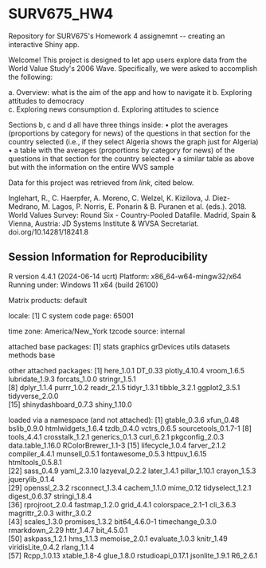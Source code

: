 # SURV675_HW4
Repository for SURV675's Homework 4 assignemnt -- creating an interactive Shiny app. 

Welcome! This project is designed to let app users explore data from the World Value Study's 2006 Wave. Specifically, we were asked to accomplish the following: 

  a. Overview: what is the aim of the app and how to navigate it 
  b. Exploring attitudes to democracy  
  c. Exploring news consumption 
  d. Exploring attitudes to science 
  
Sections b, c and d all have three things inside:
  • plot the averages (proportions by category for news) of the questions in that section for the country
    selected (i.e., if they select Algeria shows the graph just for Algeria)
  • a table with the averages (proportions by category for news) of the questions in that section for the
    country selected
  • a similar table as above but with the information on the entire WVS sample 
  
  




Data for this project was retrieved from *link*, cited below. 

Inglehart, R., C. Haerpfer, A. Moreno, C. Welzel, K. Kizilova, J. Diez-Medrano, M. Lagos, P. Norris, E. Ponarin & B. Puranen et al. (eds.). 2018. World Values Survey: Round Six - Country-Pooled Datafile. Madrid, Spain & Vienna, Austria: JD Systems Institute & WVSA Secretariat. doi.org/10.14281/18241.8


## Session Information for Reproducibility 

R version 4.4.1 (2024-06-14 ucrt)
Platform: x86_64-w64-mingw32/x64
Running under: Windows 11 x64 (build 26100)

Matrix products: default


locale:
[1] C
system code page: 65001

time zone: America/New_York
tzcode source: internal

attached base packages:
[1] stats     graphics  grDevices utils     datasets  methods   base     

other attached packages:
 [1] here_1.0.1           DT_0.33              plotly_4.10.4        vroom_1.6.5          lubridate_1.9.3      forcats_1.0.0        stringr_1.5.1       
 [8] dplyr_1.1.4          purrr_1.0.2          readr_2.1.5          tidyr_1.3.1          tibble_3.2.1         ggplot2_3.5.1        tidyverse_2.0.0     
[15] shinydashboard_0.7.3 shiny_1.10.0        

loaded via a namespace (and not attached):
 [1] gtable_0.3.6        xfun_0.48           bslib_0.9.0         htmlwidgets_1.6.4   tzdb_0.4.0          vctrs_0.6.5         sourcetools_0.1.7-1
 [8] tools_4.4.1         crosstalk_1.2.1     generics_0.1.3      curl_6.2.1          pkgconfig_2.0.3     data.table_1.16.0   RColorBrewer_1.1-3 
[15] lifecycle_1.0.4     farver_2.1.2        compiler_4.4.1      munsell_0.5.1       fontawesome_0.5.3   httpuv_1.6.15       htmltools_0.5.8.1  
[22] sass_0.4.9          yaml_2.3.10         lazyeval_0.2.2      later_1.4.1         pillar_1.10.1       crayon_1.5.3        jquerylib_0.1.4    
[29] openssl_2.3.2       rsconnect_1.3.4     cachem_1.1.0        mime_0.12           tidyselect_1.2.1    digest_0.6.37       stringi_1.8.4      
[36] rprojroot_2.0.4     fastmap_1.2.0       grid_4.4.1          colorspace_2.1-1    cli_3.6.3           magrittr_2.0.3      withr_3.0.2        
[43] scales_1.3.0        promises_1.3.2      bit64_4.6.0-1       timechange_0.3.0    rmarkdown_2.29      httr_1.4.7          bit_4.5.0.1        
[50] askpass_1.2.1       hms_1.1.3           memoise_2.0.1       evaluate_1.0.3      knitr_1.49          viridisLite_0.4.2   rlang_1.1.4        
[57] Rcpp_1.0.13         xtable_1.8-4        glue_1.8.0          rstudioapi_0.17.1   jsonlite_1.9.1      R6_2.6.1     
